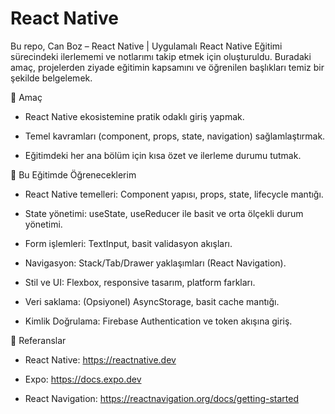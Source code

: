 # React Native

Bu repo, Can Boz – React Native | Uygulamalı React Native Eğitimi sürecindeki ilerlememi ve notlarımı takip etmek için oluşturuldu. Buradaki amaç, projelerden ziyade eğitimin kapsamını ve öğrenilen başlıkları temiz bir şekilde belgelemek.

🎯 Amaç

* React Native ekosistemine pratik odaklı giriş yapmak.

* Temel kavramları (component, props, state, navigation) sağlamlaştırmak.

* Eğitimdeki her ana bölüm için kısa özet ve ilerleme durumu tutmak.

🧠 Bu Eğitimde Öğreneceklerim

* React Native temelleri: Component yapısı, props, state, lifecycle mantığı.

* State yönetimi: useState, useReducer ile basit ve orta ölçekli durum yönetimi.

* Form işlemleri: TextInput, basit validasyon akışları.

* Navigasyon: Stack/Tab/Drawer yaklaşımları (React Navigation).

* Stil ve UI: Flexbox, responsive tasarım, platform farkları.

* Veri saklama: (Opsiyonel) AsyncStorage, basit cache mantığı.

* Kimlik Doğrulama: Firebase Authentication ve token akışına giriş.

🔗 Referanslar

* React Native: https://reactnative.dev

* Expo: https://docs.expo.dev

* React Navigation: https://reactnavigation.org/docs/getting-started
